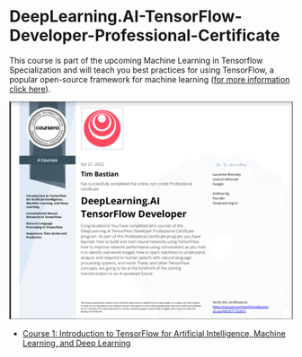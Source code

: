 # DeepLearning.AI-TensorFlow-Developer-Professional-Certificate

This course is part of the upcoming Machine Learning in Tensorflow Specialization and will teach you best practices for using TensorFlow, a popular open-source framework for machine learning ([for more information click here](https://www.coursera.org/learn/introduction-tensorflow?specialization=tensorflow-in-practice)).

<img src="img/certificate.PNG?raw=true" width="700"/> 

- [Course 1: Introduction to TensorFlow for Artificial Intelligence, Machine Learning, and Deep Learning](https://www.coursera.org/learn/introduction-tensorflow/home/week/1)
